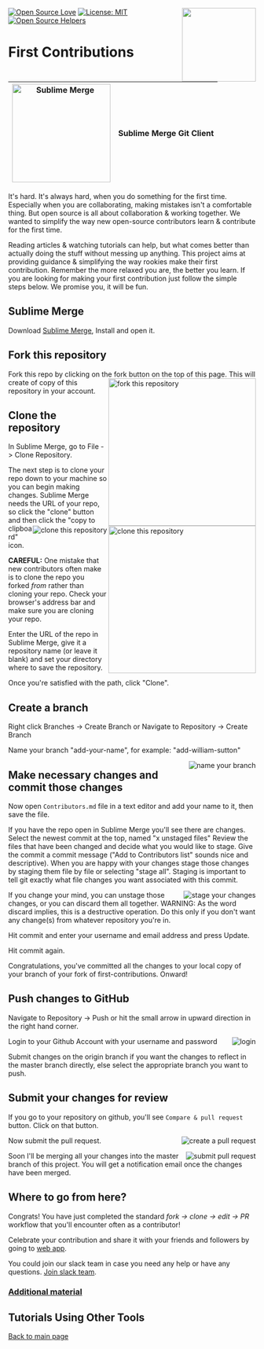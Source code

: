 [![Open Source Love](https://badges.frapsoft.com/os/v1/open-source.svg?v=103)](https://github.com/ellerbrock/open-source-badges/)
[<img align="right" width="150" src="https://firstcontributions.github.io/assets/Readme/join-slack-team.png">](https://join.slack.com/t/firstcontributors/shared_invite/enQtNjkxNzQwNzA2MTMwLTVhMWJjNjg2ODRlNWZhNjIzYjgwNDIyZWYwZjhjYTQ4OTBjMWM0MmFhZDUxNzBiYzczMGNiYzcxNjkzZDZlMDM)
[![License: MIT](https://img.shields.io/badge/License-MIT-green.svg)](https://opensource.org/licenses/MIT)
[![Open Source Helpers](https://www.codetriage.com/roshanjossey/first-contributions/badges/users.svg)](https://www.codetriage.com/roshanjossey/first-contributions)


# First Contributions

|<img alt="Sublime Merge" src="https://firstcontributions.github.io/assets/Readme/sublime-merge.png" width="200">|Sublime Merge Git Client|
|---|---|

It's hard. It's always hard, when you do something for the first time. Especially when you are collaborating, making mistakes isn't a comfortable thing. But open source is all about collaboration & working together. We wanted to simplify the way new open-source contributors learn & contribute for the first time.

Reading articles & watching tutorials can help, but what comes better than actually doing the stuff without messing up anything. This project aims at providing guidance & simplifying the way rookies make their first contribution. Remember the more relaxed you are, the better you learn. If you are looking for making your first contribution just follow the simple steps below. We promise you, it will be fun.


## Sublime Merge

Download [Sublime Merge](https://www.sublimemerge.com/), Install and open it.

## Fork this repository

Fork this repo by clicking on the fork button on the top of this page.
<img align="right" width="300" src="https://firstcontributions.github.io/assets/Readme/fork.png" alt="fork this repository" />
This will create of copy of this repository in your account.


## Clone the repository

<img align="right" width="300" src="https://firstcontributions.github.io/assets/Readme/clone.png" alt="clone this repository" />

In Sublime Merge, go to File -> Clone Repository.


<img style="float: right;" src="https://firstcontributions.github.io/assets/Readme/sm-clone.png" alt="clone this repository" />

The next step is to clone your repo down to your machine so you can begin making changes. Sublime Merge needs the URL of your repo, so click the "clone" button and then click the "copy to clipboard" icon.

**CAREFUL:** One mistake that new contributors often make is to clone the repo you forked _from_ rather than cloning your repo. Check your browser's address bar and make sure you are cloning your repo.


Enter the URL of the repo in Sublime Merge, give it a repository name (or leave it blank) and set your directory where to save the repository.

Once you're satisfied with the path, click "Clone".


## Create a branch

Right click Branches -> Create Branch 
or 
Navigate to Repository -> Create Branch

Name your branch "add-your-name", for example: "add-william-sutton"

<img style="float: right;" src="https://firstcontributions.github.io/assets/Readme/sm-branch.png" alt="name your branch" />


## Make necessary changes and commit those changes

Now open `Contributors.md` file in a text editor and add your name to it, then save the file.

If you have the repo open in Sublime Merge you'll see there are changes. 
Select the newest commit at the top, named "x unstaged files"
Review the files that have been changed and decide what you would like to stage. 
Give the commit a commit message ("Add <your-name> to Contributors list" sounds nice and descriptive).
When you are happy with your changes stage those changes by staging them file by file or selecting "stage all". Staging is important to tell git exactly what file changes you want associated with this commit.

<img style="float: right;" src="https://firstcontributions.github.io/assets/Readme/sm-stage.png" alt="stage your changes" />

If you change your mind, you can unstage those changes, or you can discard them all together.
WARNING: As the word discard implies, this is a destructive operation. Do this only if you don't want any change(s) from whatever repository you're in.

Hit commit and enter your username and email address and press Update.

Hit commit again.

Congratulations, you've committed all the changes to your local copy of your branch of your fork of first-contributions.  Onward!


## Push changes to GitHub

Navigate to Repository -> Push
or hit the small arrow in upward direction in the right hand corner.

<img style="float: right;" src="https://firstcontributions.github.io/assets/Readme/sm-login.png" alt="login" />

Login to your Github Account with your username and password

Submit changes on the origin branch if you want the changes to reflect in the master branch directly, else select the appropriate branch you want to push.


## Submit your changes for review

If you go to your repository on github, you'll see  `Compare & pull request` button. Click on that button.

<img style="float: right;" src="https://firstcontributions.github.io/assets/Readme/compare-and-pull.png" alt="create a pull request" />

Now submit the pull request.

<img style="float: right;" src="https://firstcontributions.github.io/assets/Readme/submit-pull-request.png" alt="submit pull request" />

Soon I'll be merging all your changes into the master branch of this project. You will get a notification email once the changes have been merged.

## Where to go from here?

Congrats!  You have just completed the standard _fork -> clone -> edit -> PR_ workflow that you'll encounter often as a contributor!

Celebrate your contribution and share it with your friends and followers by going to [web app](https://firstcontributions.github.io#social-share).

You could join our slack team in case you need any help or have any questions. [Join slack team](https://join.slack.com/t/firstcontributors/shared_invite/enQtMzE1MTYwNzI3ODQ0LTZiMDA2OGI2NTYyNjM1MTFiNTc4YTRhZTg4OWZjMzA0ZWZmY2UxYzVkMzI1ZmVmOWI4ODdkZWQwNTM2NDVmNjY).


### [Additional material](../additional-material/git_workflow_senarios/additional-material.md)


## Tutorials Using Other Tools
[Back to main page](https://github.com/firstcontributions/first-contributions#tutorials-using-other-tools)
